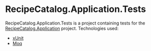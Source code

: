 # RecipeCatalog.Application.Tests

RecipeCatalog.Application.Tests is a project containing tests for the [RecipeCatalog.Application](../../src/RecipeCatalog.Application/) project. Technologies used:

- [xUnit](https://xunit.net/)
- [Moq](https://github.com/devlooped/moq)
